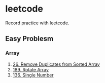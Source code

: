 # leetcode

Record practice with leetcode.

## Easy Problesm

### Array

1. [26. Remove Duplicates from Sorted Array](https://leetcode.com/problems/remove-duplicates-from-sorted-array/)
2. [189. Rotate Array](https://leetcode.com/problems/rotate-array/)
3. [136. Single Number](https://leetcode.com/problems/single-number/)
